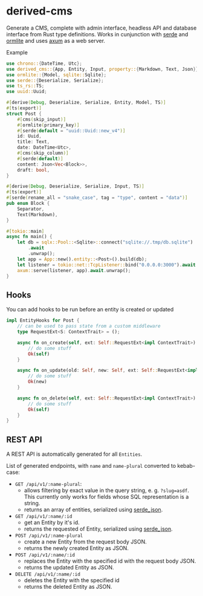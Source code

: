 # derived-cms

Generate a CMS, complete with admin interface, headless API and database interface from Rust
type definitions. Works in cunjunction with [serde](https://docs.rs/serde/latest/serde/) and
[ormlite](https://lib.rs/crates/ormlite) and uses [axum](https://docs.rs/axum/latest/axum/)
as a web server.

Example

```rust
use chrono::{DateTime, Utc};
use derived_cms::{App, Entity, Input, property::{Markdown, Text, Json}};
use ormlite::{Model, sqlite::Sqlite};
use serde::{Deserialize, Serialize};
use ts_rs::TS;
use uuid::Uuid;

#[derive(Debug, Deserialize, Serialize, Entity, Model, TS)]
#[ts(export)]
struct Post {
    #[cms(skip_input)]
    #[ormlite(primary_key)]
    #[serde(default = "uuid::Uuid::new_v4")]
    id: Uuid,
    title: Text,
    date: DateTime<Utc>,
    #[cms(skip_column)]
    #[serde(default)]
    content: Json<Vec<Block>>,
    draft: bool,
}

#[derive(Debug, Deserialize, Serialize, Input, TS)]
#[ts(export)]
#[serde(rename_all = "snake_case", tag = "type", content = "data")]
pub enum Block {
    Separator,
    Text(Markdown),
}

#[tokio::main]
async fn main() {
    let db = sqlx::Pool::<Sqlite>::connect("sqlite://.tmp/db.sqlite")
        .await
        .unwrap();
    let app = App::new().entity::<Post>().build(db);
    let listener = tokio::net::TcpListener::bind("0.0.0.0:3000").await.unwrap();
    axum::serve(listener, app).await.unwrap();
}
```

## Hooks

You can add hooks to be run before an entity is created or updated

```rust
impl EntityHooks for Post {
    // can be used to pass state from a custom middleware
    type RequestExt<S: ContextTrait> = ();

    async fn on_create(self, ext: Self::RequestExt<impl ContextTrait>) -> Result<Self, Infallible> {
        // do some stuff
        Ok(self)
    }

    async fn on_update(old: Self, new: Self, ext: Self::RequestExt<impl ContextTrait>) -> Result<Self, Infallible> {
        // do some stuff
        Ok(new)
    }

    async fn on_delete(self, ext: Self::RequestExt<impl ContextTrait>) -> Result<Self, Infallible> {
        // do some stuff
        Ok(self)
    }
}
```

## REST API

A REST API is automatically generated for all `Entities`.

List of generated endpoints, with `name` and `name-plural`
converted to kebab-case:

- `GET /api/v1/:name-plural`:
  - allows filtering by exact value in the query string, e. g. `?slug=asdf`. This currently
    only works for fields whose SQL representation is a string.
  - returns an array of entities, serialized using [serde_json](https://docs.rs/serde-json/latest/serde_json).
- `GET /api/v1/:name/:id`
  - get an Entity by it's id.
  - returns the requested of Entity, serialized using [serde_json](https://docs.rs/serde-json/latest/serde_json).
- `POST /api/v1/:name-plural`
  - create a new Entity from the request body JSON.
  - returns the newly created Entity as JSON.
- `POST /api/v1/:name/:id`
  - replaces the Entity with the specified id with the
    request body JSON.
  - returns the updated Entity as JSON.
- `DELETE /api/v1/:name/:id`
  - deletes the Entity with the specified id
  - returns the deleted Entity as JSON.
